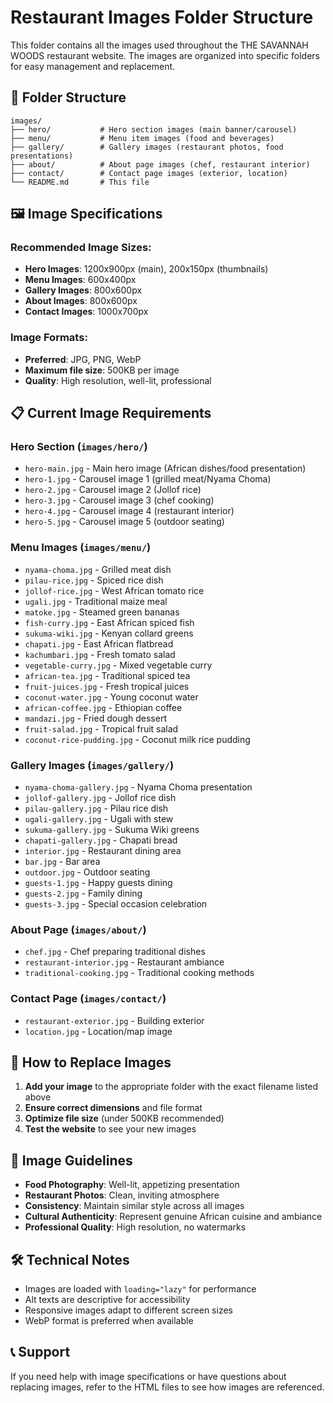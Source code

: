 # Restaurant Images Folder Structure

This folder contains all the images used throughout the THE SAVANNAH WOODS restaurant website. The images are organized into specific folders for easy management and replacement.

## 📁 Folder Structure

```
images/
├── hero/           # Hero section images (main banner/carousel)
├── menu/           # Menu item images (food and beverages)
├── gallery/        # Gallery images (restaurant photos, food presentations)
├── about/          # About page images (chef, restaurant interior)
├── contact/        # Contact page images (exterior, location)
└── README.md       # This file
```

## 🖼️ Image Specifications

### Recommended Image Sizes:
- **Hero Images**: 1200x900px (main), 200x150px (thumbnails)
- **Menu Images**: 600x400px
- **Gallery Images**: 800x600px
- **About Images**: 800x600px
- **Contact Images**: 1000x700px

### Image Formats:
- **Preferred**: JPG, PNG, WebP
- **Maximum file size**: 500KB per image
- **Quality**: High resolution, well-lit, professional

## 📋 Current Image Requirements

### Hero Section (`images/hero/`)
- `hero-main.jpg` - Main hero image (African dishes/food presentation)
- `hero-1.jpg` - Carousel image 1 (grilled meat/Nyama Choma)
- `hero-2.jpg` - Carousel image 2 (Jollof rice)
- `hero-3.jpg` - Carousel image 3 (chef cooking)
- `hero-4.jpg` - Carousel image 4 (restaurant interior)
- `hero-5.jpg` - Carousel image 5 (outdoor seating)

### Menu Images (`images/menu/`)
- `nyama-choma.jpg` - Grilled meat dish
- `pilau-rice.jpg` - Spiced rice dish
- `jollof-rice.jpg` - West African tomato rice
- `ugali.jpg` - Traditional maize meal
- `matoke.jpg` - Steamed green bananas
- `fish-curry.jpg` - East African spiced fish
- `sukuma-wiki.jpg` - Kenyan collard greens
- `chapati.jpg` - East African flatbread
- `kachumbari.jpg` - Fresh tomato salad
- `vegetable-curry.jpg` - Mixed vegetable curry
- `african-tea.jpg` - Traditional spiced tea
- `fruit-juices.jpg` - Fresh tropical juices
- `coconut-water.jpg` - Young coconut water
- `african-coffee.jpg` - Ethiopian coffee
- `mandazi.jpg` - Fried dough dessert
- `fruit-salad.jpg` - Tropical fruit salad
- `coconut-rice-pudding.jpg` - Coconut milk rice pudding

### Gallery Images (`images/gallery/`)
- `nyama-choma-gallery.jpg` - Nyama Choma presentation
- `jollof-gallery.jpg` - Jollof rice dish
- `pilau-gallery.jpg` - Pilau rice dish
- `ugali-gallery.jpg` - Ugali with stew
- `sukuma-gallery.jpg` - Sukuma Wiki greens
- `chapati-gallery.jpg` - Chapati bread
- `interior.jpg` - Restaurant dining area
- `bar.jpg` - Bar area
- `outdoor.jpg` - Outdoor seating
- `guests-1.jpg` - Happy guests dining
- `guests-2.jpg` - Family dining
- `guests-3.jpg` - Special occasion celebration

### About Page (`images/about/`)
- `chef.jpg` - Chef preparing traditional dishes
- `restaurant-interior.jpg` - Restaurant ambiance
- `traditional-cooking.jpg` - Traditional cooking methods

### Contact Page (`images/contact/`)
- `restaurant-exterior.jpg` - Building exterior
- `location.jpg` - Location/map image

## 🔄 How to Replace Images

1. **Add your image** to the appropriate folder with the exact filename listed above
2. **Ensure correct dimensions** and file format
3. **Optimize file size** (under 500KB recommended)
4. **Test the website** to see your new images

## 📸 Image Guidelines

- **Food Photography**: Well-lit, appetizing presentation
- **Restaurant Photos**: Clean, inviting atmosphere
- **Consistency**: Maintain similar style across all images
- **Cultural Authenticity**: Represent genuine African cuisine and ambiance
- **Professional Quality**: High resolution, no watermarks

## 🛠️ Technical Notes

- Images are loaded with `loading="lazy"` for performance
- Alt texts are descriptive for accessibility
- Responsive images adapt to different screen sizes
- WebP format is preferred when available

## 📞 Support

If you need help with image specifications or have questions about replacing images, refer to the HTML files to see how images are referenced.